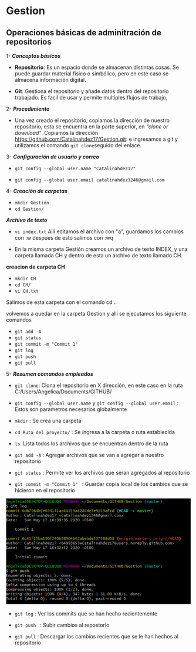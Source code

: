 # Gestion
## **Operaciones básicas de adminitración de repositorios**
  
1- ***Conceptos básicos***
  
 - **Repositorio**: Es un espacio donde se almacenan distintas cosas. Se puede guardar material fisico o simbólico, pero en este caso se almacena información digital.  
   
- **Git**: Gestiona el repositorio y añade datos dentro del repositorio trabajado. Es facil de usar y permite multiples flujos de trabajo,
    
2- ***Procedimiento***
  + Una vez creado el repositorio, copiamos la dirección de nuestro repositorio, esta se encuentra en la parte superior, en *"clone or download"*. Copiamos la dirección https://github.com/Catalinahdez17/Gestion.git: e ingresamos a git y utilizamos el comando `git clone`seguido del enlace.

3- ***Configuración de usuario y correo***
- `git config --global user.name "Catalinahdez17"`

- `git config --global user.email catalinahdez1246@gmail.com`  

4- ***Creación de carpetas***
+ `mkdir Gestión`
+  `cd Gestion/`

***Archivo de texto***
+  `vi index.txt` Allí editamos el archivo con "a", guardamos los cambios con :w despues de esto salimos con :wq

* En la misma carpeta Gestión creamos un archivo de texto INDEX, y una carpeta llamada CH y dentro de esta un archivo de texto llamado CH.

**creacion de carpeta CH**
- `mkdir CH`
-  `cd CH/`
-  `vi CH.txt`
 
Salimos de esta carpeta con  el comando cd ..

volvemos a quedar en la carpeta Gestion y alli se ejecutamos los siguiente comandos 

- `git add -A`
- `git status`
- `git commit -m "Commit 1"`
- `git log`
- `git push`
- `git pull`

5- ***Resumen comandos empleados***
   
 - `git clone`: Clona el repositorio en X dirección, en este caso en la ruta C:/Users/Angelica/Documents/GITHUB/
   
 - `git config --global user.name` y `git config --global user.email` : Estos son parametros necesarios globalmente 
    
 - `mkdir` : Se crea una carpeta 
 
 - `cd Ruta del proyecto/` : Se ingresa a la carpeta o ruta establecida
 
 - `ls`: Lista todos los archivos que se encuentran dentro de la ruta
 
 - `git add -A` : Agregar archivos que se van a agregar a nuestro repositorio 

-  `git status` : Permite ver los archivos que seran agregados al repositorio

-  `git commit -m "Commit 1" ` : Guardar copia local de los cambios que se hicieron en el repositorio

![alt text](https://github.com/Catalinahdez17/Gestion/blob/master/git%20commit%201.PNG)

-  `git log` : Ver los commits que se han hecho recientemente 

-  `git push ` : Subir cambios al repostorio

-  `git pull` : Descargar los cambios recientes que se le han hechos al repositorio




